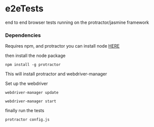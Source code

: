 # e2eTests

end to end browser tests running on the protractor/jasmine framework 

### Dependencies 
Requires npm, and protractor 
you can install node [HERE](https://nodejs.org/en/) 

then install the node package 
```
npm install -g protractor
```
This will install protractor and webdriver-manager 

Set up the webdriver 
```
webdriver-manager update 

webdriver-manager start
```

finally run the tests 
```
protractor config.js
```
